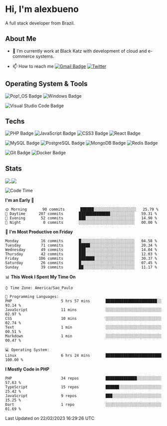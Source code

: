 # Hi, I'm alexbueno

A full stack developer from Brazil.

## About Me

- 🌱 I’m currently work at Black Katz with development of cloud and e-commerce systems.

- 📫 How to reach me [![Gmail Badge](https://img.shields.io/badge/-gmail-c14438?style=for-the-badge&logo=Gmail&logoColor=ffffff)](mailto:alexsandrofbueno@gmail.com) [![Twitter](https://img.shields.io/badge/twitter-1DA1F2.svg?style=for-the-badge&logo=twitter&logoColor=ffffff)](https://twitter.com/Alex_Bueno_7)

## Operating System & Tools

![Pop!_OS Badge](https://img.shields.io/badge/Pop!__OS-48B9C7?logo=popos&logoColor=fff&style=flat)
![Windows Badge](https://img.shields.io/badge/Windows-0078D6?logo=windows&logoColor=fff&style=flat)

![Visual Studio Code Badge](https://img.shields.io/badge/Visual%20Studio%20Code-007ACC?logo=visualstudiocode&logoColor=fff&style=flat)

## Techs

![PHP Badge](https://img.shields.io/badge/PHP-777BB4?logo=php&logoColor=fff&style=flat)
![JavaScript Badge](https://img.shields.io/badge/JavaScript-F7DF1E?logo=javascript&logoColor=000&style=flat)
![CSS3 Badge](https://img.shields.io/badge/CSS3-1572B6?logo=css3&logoColor=fff&style=flat)
![React Badge](https://img.shields.io/badge/React-61DAFB?logo=react&logoColor=000&style=flat)

![MySQL Badge](https://img.shields.io/badge/MySQL-4479A1?logo=mysql&logoColor=fff&style=flat)
![PostgreSQL Badge](https://img.shields.io/badge/PostgreSQL-4169E1?logo=postgresql&logoColor=fff&style=flat)
![MongoDB Badge](https://img.shields.io/badge/MongoDB-47A248?logo=mongodb&logoColor=fff&style=flat)
![Redis Badge](https://img.shields.io/badge/Redis-DC382D?logo=redis&logoColor=fff&style=flat)

![Git Badge](https://img.shields.io/badge/Git-F05032?logo=git&logoColor=fff&style=flat)
![Docker Badge](https://img.shields.io/badge/Docker-2496ED?logo=docker&logoColor=fff&style=flat)


## Stats

<a href="https://github.com/anuraghazra/github-readme-stats">
  <img align="center" src="https://github-readme-stats.vercel.app/api?username=alexbueno7&hide=contribs,prs&show_icons=true&theme=radical" />
</a>
<a href="https://github.com/anuraghazra/convoychat">
  <img align="center" src="https://github-readme-stats.vercel.app/api/top-langs/?username=alexbueno7" />
</a>

<!--START_SECTION:waka-->
![Code Time](http://img.shields.io/badge/Code%20Time-689%20hrs%2054%20mins-blue)

**I'm an Early 🐤** 

```text
🌞 Morning       90 commits       ██████░░░░░░░░░░░░░░░░░░░   25.79 % 
🌆 Daytime      207 commits       ██████████████░░░░░░░░░░░   59.31 % 
🌃 Evening       52 commits       ███░░░░░░░░░░░░░░░░░░░░░░   14.90 % 
🌙 Night          0 commits       ░░░░░░░░░░░░░░░░░░░░░░░░░   00.00 % 

```
📅 **I'm Most Productive on Friday** 

```text
Monday          16 commits       █░░░░░░░░░░░░░░░░░░░░░░░░   04.58 % 
Tuesday         71 commits       █████░░░░░░░░░░░░░░░░░░░░   20.34 % 
Wednesday       49 commits       ███░░░░░░░░░░░░░░░░░░░░░░   14.04 % 
Thursday        42 commits       ███░░░░░░░░░░░░░░░░░░░░░░   12.03 % 
Friday         106 commits       ███████░░░░░░░░░░░░░░░░░░   30.37 % 
Saturday        26 commits       █░░░░░░░░░░░░░░░░░░░░░░░░   07.45 % 
Sunday          39 commits       ██░░░░░░░░░░░░░░░░░░░░░░░   11.17 % 

```


📊 **This Week I Spent My Time On** 

```text
⌚︎ Time Zone: America/Sao_Paulo

💬 Programming Languages: 
PHP                      5 hrs 57 mins       ███████████████████████░░   93.14 % 
JavaScript               11 mins             ░░░░░░░░░░░░░░░░░░░░░░░░░   02.97 % 
CSS                      10 mins             ░░░░░░░░░░░░░░░░░░░░░░░░░   02.74 % 
Text                     1 min               ░░░░░░░░░░░░░░░░░░░░░░░░░   00.51 % 
Markdown                 1 min               ░░░░░░░░░░░░░░░░░░░░░░░░░   00.47 % 

💻 Operating System: 
Linux                    6 hrs 24 mins       █████████████████████████   100.00 % 

```

**I Mostly Code in PHP** 

```text
PHP                      34 repos            ██████████████░░░░░░░░░░░   57.63 % 
TypeScript               15 repos            ██████░░░░░░░░░░░░░░░░░░░   25.42 % 
JavaScript               9 repos             ███░░░░░░░░░░░░░░░░░░░░░░   15.25 % 
Dart                     1 repo              ░░░░░░░░░░░░░░░░░░░░░░░░░   01.69 % 

```



 Last Updated on 22/02/2023 16:29:26 UTC
<!--END_SECTION:waka-->
